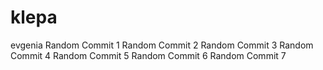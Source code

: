 # klepa
evgenia
Random Commit 1
Random Commit 2
Random Commit 3
Random Commit 4
Random Commit 5
Random Commit 6
Random Commit 7
